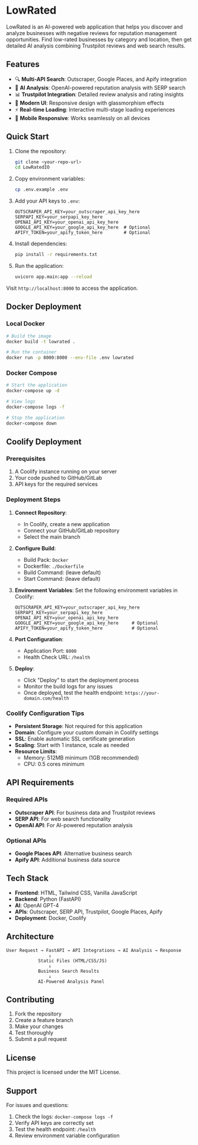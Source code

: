 # LowRated

LowRated is an AI-powered web application that helps you discover and analyze businesses with negative reviews for reputation management opportunities. Find low-rated businesses by category and location, then get detailed AI analysis combining Trustpilot reviews and web search results.

## Features

- 🔍 **Multi-API Search**: Outscraper, Google Places, and Apify integration
- 🤖 **AI Analysis**: OpenAI-powered reputation analysis with SERP search
- 📊 **Trustpilot Integration**: Detailed review analysis and rating insights
- 🎨 **Modern UI**: Responsive design with glassmorphism effects
- ⚡ **Real-time Loading**: Interactive multi-stage loading experiences
- 📱 **Mobile Responsive**: Works seamlessly on all devices

## Quick Start

1. Clone the repository:
   ```bash
   git clone <your-repo-url>
   cd LowRatedIO
   ```

2. Copy environment variables:
   ```bash
   cp .env.example .env
   ```

3. Add your API keys to `.env`:
   ```env
   OUTSCRAPER_API_KEY=your_outscraper_api_key_here
   SERPAPI_KEY=your_serpapi_key_here
   OPENAI_API_KEY=your_openai_api_key_here
   GOOGLE_API_KEY=your_google_api_key_here  # Optional
   APIFY_TOKEN=your_apify_token_here        # Optional
   ```

4. Install dependencies:
   ```bash
   pip install -r requirements.txt
   ```

5. Run the application:
   ```bash
   uvicorn app.main:app --reload
   ```

Visit `http://localhost:8000` to access the application.

## Docker Deployment

### Local Docker

```bash
# Build the image
docker build -t lowrated .

# Run the container
docker run -p 8000:8000 --env-file .env lowrated
```

### Docker Compose

```bash
# Start the application
docker-compose up -d

# View logs
docker-compose logs -f

# Stop the application
docker-compose down
```

## Coolify Deployment

### Prerequisites

1. A Coolify instance running on your server
2. Your code pushed to GitHub/GitLab
3. API keys for the required services

### Deployment Steps

1. **Connect Repository**:
   - In Coolify, create a new application
   - Connect your GitHub/GitLab repository
   - Select the main branch

2. **Configure Build**:
   - Build Pack: `Docker`
   - Dockerfile: `./Dockerfile`
   - Build Command: (leave default)
   - Start Command: (leave default)

3. **Environment Variables**:
   Set the following environment variables in Coolify:
   ```
   OUTSCRAPER_API_KEY=your_outscraper_api_key_here
   SERPAPI_KEY=your_serpapi_key_here
   OPENAI_API_KEY=your_openai_api_key_here
   GOOGLE_API_KEY=your_google_api_key_here     # Optional
   APIFY_TOKEN=your_apify_token_here           # Optional
   ```

4. **Port Configuration**:
   - Application Port: `8000`
   - Health Check URL: `/health`

5. **Deploy**:
   - Click "Deploy" to start the deployment process
   - Monitor the build logs for any issues
   - Once deployed, test the health endpoint: `https://your-domain.com/health`

### Coolify Configuration Tips

- **Persistent Storage**: Not required for this application
- **Domain**: Configure your custom domain in Coolify settings
- **SSL**: Enable automatic SSL certificate generation
- **Scaling**: Start with 1 instance, scale as needed
- **Resource Limits**: 
  - Memory: 512MB minimum (1GB recommended)
  - CPU: 0.5 cores minimum

## API Requirements

### Required APIs
- **Outscraper API**: For business data and Trustpilot reviews
- **SERP API**: For web search functionality  
- **OpenAI API**: For AI-powered reputation analysis

### Optional APIs
- **Google Places API**: Alternative business search
- **Apify API**: Additional business data source

## Tech Stack

- **Frontend**: HTML, Tailwind CSS, Vanilla JavaScript
- **Backend**: Python (FastAPI)
- **AI**: OpenAI GPT-4
- **APIs**: Outscraper, SERP API, Trustpilot, Google Places, Apify
- **Deployment**: Docker, Coolify

## Architecture

```
User Request → FastAPI → API Integrations → AI Analysis → Response
                ↓
            Static Files (HTML/CSS/JS)
                ↓
            Business Search Results
                ↓
            AI-Powered Analysis Panel
```

## Contributing

1. Fork the repository
2. Create a feature branch
3. Make your changes
4. Test thoroughly
5. Submit a pull request

## License

This project is licensed under the MIT License.

## Support

For issues and questions:
1. Check the logs: `docker-compose logs -f`
2. Verify API keys are correctly set
3. Test the health endpoint: `/health`
4. Review environment variable configuration 